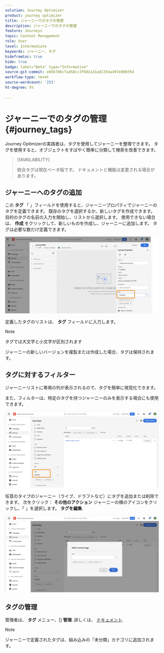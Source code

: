 ```yaml
---
solution: Journey Optimizer
product: journey optimizer
title: ジャーニーでのタグの管理
description: ジャーニーでのタグの管理
feature: Journeys
topic: Content Management
role: User
level: Intermediate
keywords: ジャーニー、タグ
hidefromtoc: true
hide: true
badge: label="Beta" type="Informative"
source-git-commit: e856786cfad58cc3f602a31ad1354a497e090764
workflow-type: tm+mt
source-wordcount: '253'
ht-degree: 5%

---
```


# ジャーニーでのタグの管理 {#journey_tags}

Journey Optimizerの実践者は、タグを使用してジャーニーを整理できます。 タグを使用すると、オブジェクトをすばやく簡単に分類して検索を改善できます。

>[!AVAILABILITY]
>
> 統合タグは現在ベータ版です。 ドキュメントと機能は変更される場合があります。

## ジャーニーへのタグの追加

この **タグ** 「 」フィールドを使用すると、ジャーニープロパティでジャーニーのタグを定義できます。 既存のタグを選択するか、新しいタグを作成できます。 目的のタグの名前の入力を開始し、リストから選択します。 使用できない場合は、 **作成** をクリックして、新しいものを作成し、ジャーニーに追加します。 タグは必要な数だけ定義できます。

![](assets/tags1.png)

定義したタグのリストは、 **タグ** フィールドに入力します。

>[!NOTE]
>
> タグでは大文字と小文字が区別されます
> 
> ジャーニーの新しいバージョンを複製または作成した場合、タグは保持されます。

## タグに対するフィルター

ジャーニーリストに専用の列が表示されるので、タグを簡単に視覚化できます。

また、フィルターは、特定のタグを持つジャーニーのみを表示する場合にも使用できます。

![](assets/tags2.png)

任意のタイプのジャーニー（ライブ、ドラフトなど）にタグを追加または削除できます。 次をクリック： **その他のアクション** ジャーニーの横のアイコンをクリックし、「 」を選択します。 **タグを編集**.

![](assets/tags3.png)

## タグの管理

管理者は、 **タグ** メニュー、[] **管理**. 詳しくは、 [ドキュメント](https://experienceleague.adobe.com/docs/experience-platform/administrative-tags/overview.html).

>[!NOTE]
>
> ジャーニーで定義されたタグは、組み込みの「未分類」カテゴリに追加されます。
